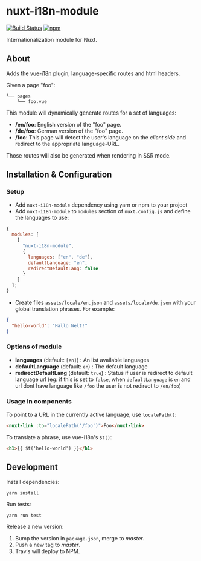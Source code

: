 # nuxt-i18n-module

[![Build Status](https://img.shields.io/travis/njam/nuxt-i18n-module/master.svg)](https://travis-ci.org/njam/nuxt-i18n-module)
[![npm](https://img.shields.io/npm/v/nuxt-i18n-module.svg)](https://www.npmjs.com/package/nuxt-i18n-module)

Internationalization module for Nuxt.

## About

Adds the [vue-i18n](https://github.com/kazupon/vue-i18n) plugin, language-specific routes and html headers.

Given a page "foo":

```
└── pages
    └── foo.vue
```

This module will dynamically generate routes for a set of languages:

- **/en/foo**: English version of the "foo" page.
- **/de/foo**: German version of the "foo" page.
- **/foo**: This page will detect the user's language on the _client side_ and redirect to the appropriate language-URL.

Those routes will also be generated when rendering in SSR mode.

## Installation & Configuration

### Setup

- Add `nuxt-i18n-module` dependency using yarn or npm to your project
- Add `nuxt-i18n-module` to `modules` section of `nuxt.config.js` and define the languages to use:

```js
{
  modules: [
    [
      "nuxt-i18n-module",
      {
        languages: ["en", "de"],
        defaultLanguage: "en",
        redirectDefaultLang: false
      }
    ]
  ];
}
```

- Create files `assets/locale/en.json` and `assets/locale/de.json` with your global translation phrases.
  For example:

```json
{
  "hello-world": "Hallo Welt!"
}
```

### Options of module

- **languages** (default: `[en]`) : An list available languages
- **defaultLanguage** (default: `en`) : The default language
- **redirectDefaultLang** (default: `true`) : Status if user is redirect to default language url (eg: if this is set to `false`, when `defaultLanguage` is `en` and url dont have language like `/foo` the user is not redirect to `/en/foo`)

### Usage in components

To point to a URL in the currently active language, use `localePath()`:

```html
<nuxt-link :to="localePath('/foo')">Foo</nuxt-link>
```

To translate a phrase, use vue-i18n's `$t()`:

```html
<h1>{{ $t('hello-world') }}</h1>
```

## Development

Install dependencies:

```
yarn install
```

Run tests:

```
yarn run test
```

Release a new version:

1.  Bump the version in `package.json`, merge to _master_.
2.  Push a new tag to _master_.
3.  Travis will deploy to NPM.
